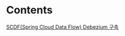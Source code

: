 # Contents

[SCDF(Spring Cloud Data Flow) Debezium 구축](#SCDF(Spring%20Cloud%20Data%20Flow)%20Debezium%20%EA%B5%AC%EC%B6%95.md)
